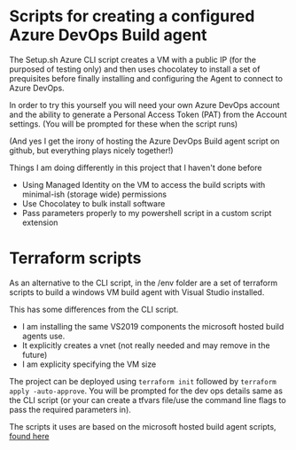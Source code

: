 # Scripts for creating a configured Azure DevOps Build agent 

The Setup.sh Azure CLI script creates a VM with a public IP (for the purposed of testing only) and then uses chocolatey to install a set of prequisites before finally installing and configuring the Agent to connect to Azure DevOps.

In order to try this yourself you will need your own Azure DevOps account and the ability to generate a Personal Access Token (PAT) from the Account settings. (You will be prompted for these when the script runs)

(And yes I get the irony of hosting the Azure DevOps Build agent script on github, but everything plays nicely together!)

Things I am doing differently in this project that I haven't done before

- Using Managed Identity on the VM to access the build scripts with minimal-ish (storage wide) permissions
- Use Chocolatey to bulk install software
- Pass parameters properly to my powershell script in a custom script extension  

# Terraform scripts

As an alternative to the CLI script, in the /env folder are a set of terraform scripts to build a windows VM build agent with Visual Studio installed.

This has some differences from the CLI script.
- I am installing the same VS2019 components the microsoft hosted build agents use.
- It explicitly creates a vnet (not really needed and may remove in the future)
- I am explicity specifying the VM size

The project can be deployed using `terraform init` followed by `terraform apply -auto-approve`.  You will be prompted for the dev ops details same as the CLI script (or your can create a tfvars file/use the command line flags to pass the required parameters in).

The scripts it uses are based on the microsoft hosted build agent scripts, [found here](https://github.com/actions/virtual-environments/tree/master/images/win/scripts/Installers/Windows2019) 
